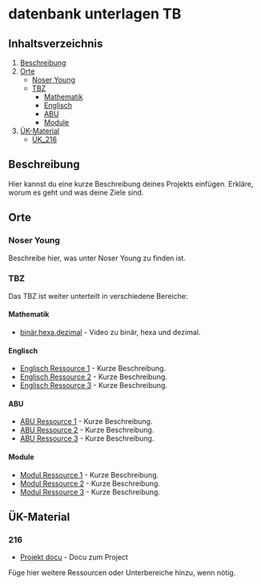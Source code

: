 # datenbank unterlagen TB

## Inhaltsverzeichnis

1. [Beschreibung](#beschreibung)
2. [Orte](#orte)
    - [Noser Young](#noser-young)
    - [TBZ](#tbz)
        - [Mathematik](#mathematik)
        - [Englisch](#englisch)
        - [ABU](#abu)
        - [Module](#module)
3. [ÜK-Material](#ÜK-Material)
   - [ÜK_216](#216)

## Beschreibung

Hier kannst du eine kurze Beschreibung deines Projekts einfügen. Erkläre, worum es geht und was deine Ziele sind.

## Orte

### Noser Young

Beschreibe hier, was unter Noser Young zu finden ist.

### TBZ

Das TBZ ist weiter unterteilt in verschiedene Bereiche:

#### Mathematik

- [binär,hexa,dezimal](https://youtu.be/No2fqBKZspQ) - Video zu binär, hexa und dezimal.

#### Englisch

- [Englisch Ressource 1](#) - Kurze Beschreibung.
- [Englisch Ressource 2](#) - Kurze Beschreibung.
- [Englisch Ressource 3](#) - Kurze Beschreibung.

#### ABU

- [ABU Ressource 1](#) - Kurze Beschreibung.
- [ABU Ressource 2](#) - Kurze Beschreibung.
- [ABU Ressource 3](#) - Kurze Beschreibung.

#### Module

- [Modul Ressource 1](#) - Kurze Beschreibung.
- [Modul Ressource 2](#) - Kurze Beschreibung.
- [Modul Ressource 3](#) - Kurze Beschreibung.

## ÜK-Material

### 216

- [Projekt docu](UK_216/Documentation/Project-Dockumentation_Tomas.Antony%2CKeanu.pdf) - Docu zum Project


Füge hier weitere Ressourcen oder Unterbereiche hinzu, wenn nötig.



